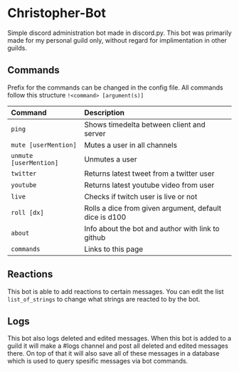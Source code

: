 # Christopher-Bot
Simple discord administration bot made in discord.py. This bot was primarily made for my personal guild only, without regard for
implimentation in other guilds.

## Commands
Prefix for the commands can be changed in the config file. All commands follow this structure `!<command> [argument(s)]`

| Command                    | Description                               |
|:---------------------------|:------------------------------------------|
| `ping`                     |Shows timedelta between client and server  |
| `mute [userMention]`       |Mutes a user in all channels               |
| `unmute [userMention]`     |Unmutes a user                             |
| `twitter`                  |Returns latest tweet from a twitter user   |
| `youtube`                  |Returns latest youtube video from user     |
| `live`                     |Checks if twitch user is live or not       |
| `roll [dx]`                |Rolls a dice from given argument, default dice is d100|
| `about`                    |Info about the bot and author with link to github|
| `commands`                 |Links to this page                         |

## Reactions
This bot is able to add reactions to certain messages. You can edit the list `list_of_strings` to change what strings are reacted to
by the bot.

## Logs
This bot also logs deleted and edited messages. When this bot is added to a guild it will make a #logs channel and post all deleted and
edited messages there. On top of that it will also save all of these messages in a database which is used to query spesific messages via
bot commands.
